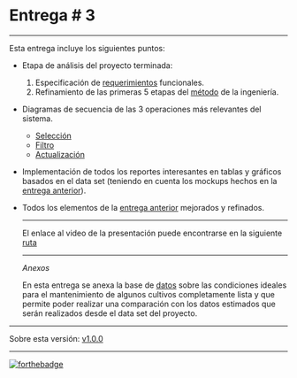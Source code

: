 # Entrega # 3

_______________________________________________________________

Esta entrega incluye los siguientes puntos:

- Etapa de análisis del proyecto terminada: 

  1. Especificación de [requerimientos](https://github.com/backtojuan/HarvestingForTheFuture/tree/master/docs/3rd-delivery/Requerimientos_Funcionales.pdf) funcionales.
  2. Refinamiento de las primeras 5 etapas del [método](https://github.com/backtojuan/HarvestingForTheFuture/tree/master/docs/3rd-delivery/E3-Gonzalez-Lectamo-Salinas-Valencia.pdf) de la ingeniería.

- Diagramas de secuencia de las 3 operaciones más relevantes del sistema.

  - [Selección](https://github.com/backtojuan/HarvestingForTheFuture/tree/master/docs/3rd-delivery/Sequence_Diagram_Selection.jpg) 
  - [Filtro](https://github.com/backtojuan/HarvestingForTheFuture/tree/master/docs/3rd-delivery/Sequence_Diagram_Filter.jpg)
  - [Actualización](https://github.com/backtojuan/HarvestingForTheFuture/tree/master/docs/3rd-delivery/Sequence_Diagram_Actualize_.jpg)

- Implementación de todos los reportes interesantes en tablas y gráficos basados en el data set (teniendo en cuenta los mockups hechos en la [entrega anterior](https://github.com/backtojuan/HarvestingForTheFuture/tree/master/docs/2nd-delivery)).

- Todos los elementos de la [entrega anterior](https://github.com/backtojuan/HarvestingForTheFuture/tree/master/docs/2nd-delivery) mejorados y refinados.

  ____________________

  El enlace al video de la presentación puede encontrarse en la siguiente [ruta](https://youtu.be/793nk0uVkVg) 
  
  _________________________________________
  
  *Anexos*
  
  En esta entrega se anexa la base de [datos](https://github.com/backtojuan/HarvestingForTheFuture/tree/master/docs/3rd-delivery/DATOSDECULTIVOS.csv) sobre las condiciones ideales para el mantenimiento de algunos cultivos completamente lista y que permite poder realizar una comparación con los datos estimados que serán realizados desde el data set del proyecto.

_____________________________

Sobre esta versión: [v1.0.0](https://github.com/backtojuan/HarvestingForTheFuture/tree/v1.0.0)

____________

[![forthebadge](https://forthebadge.com/images/badges/made-with-c-sharp.svg)](https://forthebadge.com)

